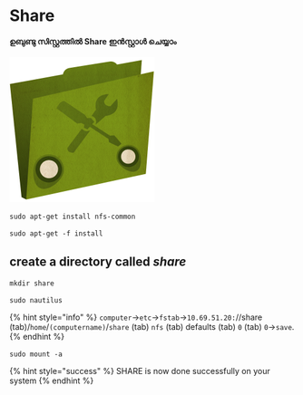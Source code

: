 # Share

#### ഉബുണ്ടു സിസ്റ്റത്തിൽ Share ഇൻസ്റ്റാൾ ചെയ്യാം

![](../.gitbook/assets/folder2_39672.png)

```text
sudo apt-get install nfs-common
```

```text
sudo apt-get -f install   
```

## create a directory called _share_

```text
mkdir share
```

```text
sudo nautilus  
```

{% hint style="info" %}
`computer`-&gt;`etc`-&gt;`fstab`-&gt;`10.69.51.20:`//share \(tab\)/`home`/`(computername)`/`share` \(tab\) `nfs` \(tab\) defaults \(tab\) `0` \(tab\) `0`-&gt;`save`.
{% endhint %}

```text
sudo mount -a   
```

{% hint style="success" %}
SHARE  is now done successfully on your system
{% endhint %}

